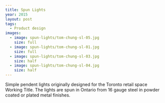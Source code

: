```yaml
---
title: Spun Lights
year: 2015
layout: post
tags:
  - Product design
images:
  - image: spun-lights/tom-chung-sl-05.jpg
    size: full
  - image: spun-lights/tom-chung-sl-01.jpg
    size: full
  - image: spun-lights/tom-chung-sl-03.jpg
    size: half
  - image: spun-lights/tom-chung-sl-04.jpg
    size: half    
---
```


Simple pendent lights originally designed for the Toronto retail space Working Title. The lights are spun in Ontario from 16 gauge steel in powder coated or plated metal finishes. 
